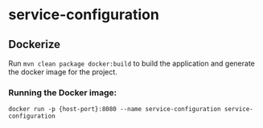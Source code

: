 # service-configuration

## Dockerize
Run ```mvn clean package docker:build``` to build the application and generate the docker image for the project.

### Running the Docker image:
```docker run -p {host-port}:8080 --name service-configuration service-configuration```
